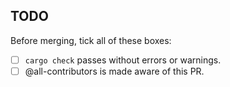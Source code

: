 
<!--
Hello! Thanks for making a pull request. I'm just a comment that will not
be included in the final pull request reminding you to:
- Give the PR a nice title. It will be used in the changelog.
- Specify if you are fixing a specific issue in the text, for example:
   > This fixes #1234.
- Before merging, keep in mind the TODOs below.

Thanks for opening a PR! I appreciate it. You can delete this comment,
if you'd like!
-->

## TODO
Before merging, tick all of these boxes:
- [ ] `cargo check` passes without errors or warnings.
- [ ] @all-contributors is made aware of this PR.
